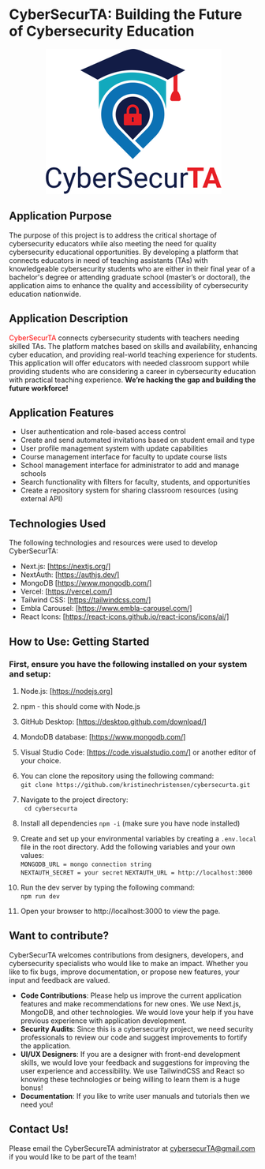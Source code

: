 # CyberSecurTA: Building the Future of Cybersecurity Education
<p align="center">
<img src="public/logo.png" ></p>

## Application Purpose 
The purpose of this project is to address the critical shortage of cybersecurity educators while also meeting the need for quality cybersecurity educational opportunities. By developing a platform that connects educators in need of teaching assistants (TAs) with knowledgeable cybersecurity students who are either in their final year of a bachelor's degree or attending graduate school (master’s or doctoral), the application aims to enhance the quality and accessibility of cybersecurity education nationwide. 

## Application Description
<span style="color:red">CyberSecurTA </span> connects cybersecurity students with teachers needing skilled TAs. The platform matches based on skills and availability, enhancing cyber education, and providing real-world teaching experience for students. This application will offer educators with needed classroom support while providing students who are considering a career in cybersecurity education with practical teaching experience.  **We’re hacking the gap and building the future workforce!** 

## Application Features
* User authentication and role-based access control
* Create and send automated invitations based on student email and type
* User profile management system with update capabilities
* Course management interface for faculty to update course lists
* School management interface for administrator to add and manage schools
* Search functionality with filters for faculty, students, and opportunities
* Create a repository system for sharing classroom resources (using external API)

## Technologies Used

The following technologies and resources were used to develop CyberSecurTA:
* Next.js: [https://nextjs.org/]
* NextAuth: [https://authjs.dev/]
* MongoDB [https://www.mongodb.com/]
* Vercel: [https://vercel.com/]
* Tailwind CSS: [https://tailwindcss.com/]
* Embla Carousel: [https://www.embla-carousel.com/]
* React Icons: [https://react-icons.github.io/react-icons/icons/ai/]

## How to Use: Getting Started

### First, ensure you have the following installed on your system and setup:
1. Node.js: [https://nodejs.org]
2. npm - this should come with Node.js
3. GitHub Desktop: [https://desktop.github.com/download/]
4. MondoDB database: [https://www.mongodb.com/]
5. Visual Studio Code: [https://code.visualstudio.com/] or another editor of your choice.


1. You can clone the repository using the following command: <br>
`git clone https://github.com/kristinechristensen/cybersecurta.git`
2. Navigate to the project directory: <br>
` cd cybersecurta`
3. Install all dependencies
`npm -i`  (make sure you have node installed)
4.  Create and set up your environmental variables by creating a `.env.local` file in the root directory. Add the following variables and your own values: <br>
   `MONGODB_URL = mongo connection string`<br>
   `NEXTAUTH_SECRET = your secret`
   `NEXTAUTH_URL = http://localhost:3000`
5. Run the dev server by typing the following command:<br>
`npm run dev`
6. Open your browser to http://localhost:3000 to view the page.

## Want to contribute? 
CyberSecurTA welcomes contributions from designers, developers, and cybersecurity specialists who would like to make an impact. Whether you like to fix bugs, improve documentation, or propose new features, your input and feedback are valued. 
* **Code Contributions**: Please help us improve the current application features and make recommendations for new ones. We use Next.js, MongoDB, and other technologies. We would love your help if you have previous experience with application development. 
* **Security Audits**: Since this is a cybersecurity project, we need security professionals to review our code and  suggest improvements to fortify the application.
*  **UI/UX Designers**: If you are a designer with front-end development skills, we would love your feedback and suggestions for improving the user experience and accessibility. We use TailwindCSS and React so knowing these technologies or being willing to learn them is a huge bonus!
* **Documentation**: If you like to write user manuals and tutorials then we need you! 

## Contact Us!





Please email the CyberSecureTA administrator at cybersecurTA@gmail.com if you would like to be part of the team!

